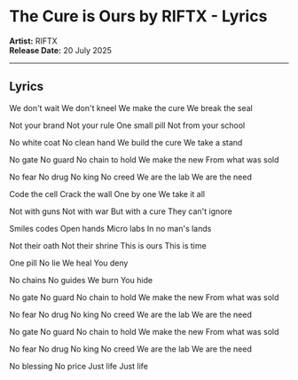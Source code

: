# The Cure is Ours by RIFTX - Lyrics

**Artist:** RIFTX  
**Release Date:** 20 July 2025

---

## Lyrics

We don't wait
We don't kneel
We make the cure
We break the seal

Not your brand
Not your rule
One small pill
Not from your school

No white coat
No clean hand
We build the cure
We take a stand

No gate
No guard
No chain to hold
We make the new
From what was sold

No fear
No drug
No king
No creed
We are the lab
We are the need

Code the cell
Crack the wall
One by one
We take it all

Not with guns
Not with war
But with a cure
They can't ignore

Smiles codes
Open hands
Micro labs
In no man's lands

Not their oath
Not their shrine
This is ours
This is time

One pill
No lie
We heal
You deny

No chains
No guides
We burn
You hide

No gate
No guard
No chain to hold
We make the new
From what was sold

No fear
No drug
No king
No creed
We are the lab
We are the need

No gate
No guard
No chain to hold
We make the new
From what was sold

No fear
No drug
No king
No creed
We are the lab
We are the need

No blessing
No price
Just life
Just life

